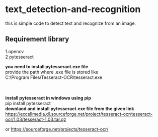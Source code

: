 # text_detection-and-recognition
this is simple code to detect text and recognize from an image. 
##  Requirement library
 1.opencv <br>
 2  pytesseract
 
<b>you need to install pytesseract.exe file</b> <br>
 provide the path where .exe file is stored like   
 C:\Program Files\Tesseract-OCR\tesseract.exe
 
 <br><br>
 <b>install pytesseract in windows using pip</b><br>
 pip install pytesseract
 <br>
 <b>downlaod and install pytesseract.exe file from the given link</b><br>
 https://excellmedia.dl.sourceforge.net/project/tesseract-ocr/tesseract-ocr/1.03/tesseract-1.03.tar.gz
 
 or 
 https://sourceforge.net/projects/tesseract-ocr/
